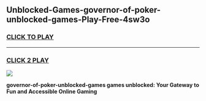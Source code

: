 
## Unblocked-Games-governor-of-poker-unblocked-games-Play-Free-4sw3o
<h3>
<a href="https://premium76.site?title=governor-of-poker-unblocked-games&ref=18A">CLICK TO PLAY</a></h3>
<hr>

<h3>
<a href="https://premium76.site?title=governor-of-poker-unblocked-games&ref=18A">CLICK 2 PLAY</a>
  
</h3>

<a href="https://premium76.site?title=governor-of-poker-unblocked-games&ref=18A"><img src="https://clearcache.store/games.png"></a>


**governor-of-poker-unblocked-games games unblocked: Your Gateway to Fun and Accessible Online Gaming**
